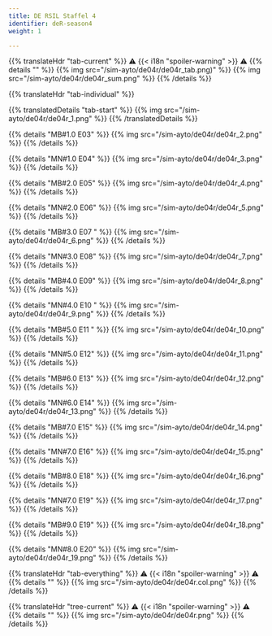 ```yaml
---
title: DE RSIL Staffel 4
identifier: deR-season4
weight: 1

---
```


{{% translateHdr "tab-current" %}}
:warning: {{< i18n "spoiler-warning" >}} :warning:
{{% details "" %}}
{{% img src="/sim-ayto/de04r/de04r_tab.png)" %}}
{{% img src="/sim-ayto/de04r/de04r_sum.png" %}}
{{% /details %}}

{{% translateHdr "tab-individual" %}}

{{% translatedDetails "tab-start" %}}
{{% img src="/sim-ayto/de04r/de04r_1.png" %}}
{{% /translatedDetails %}}

{{% details "MB#1.0 E03" %}}
{{% img src="/sim-ayto/de04r/de04r_2.png" %}}
{{% /details %}}

{{% details "MN#1.0 E04" %}}
{{% img src="/sim-ayto/de04r/de04r_3.png" %}}
{{% /details %}}

{{% details "MB#2.0 E05" %}}
{{% img src="/sim-ayto/de04r/de04r_4.png" %}}
{{% /details %}}

{{% details "MN#2.0 E06" %}}
{{% img src="/sim-ayto/de04r/de04r_5.png" %}}
{{% /details %}}

{{% details "MB#3.0 E07 " %}}
{{% img src="/sim-ayto/de04r/de04r_6.png" %}}
{{% /details %}}

{{% details "MN#3.0 E08" %}}
{{% img src="/sim-ayto/de04r/de04r_7.png" %}}
{{% /details %}}

{{% details "MB#4.0 E09" %}}
{{% img src="/sim-ayto/de04r/de04r_8.png" %}}
{{% /details %}}

{{% details "MN#4.0 E10 " %}}
{{% img src="/sim-ayto/de04r/de04r_9.png" %}}
{{% /details %}}

{{% details "MB#5.0 E11 " %}}
{{% img src="/sim-ayto/de04r/de04r_10.png" %}}
{{% /details %}}

{{% details "MN#5.0 E12" %}}
{{% img src="/sim-ayto/de04r/de04r_11.png" %}}
{{% /details %}}

{{% details "MB#6.0 E13" %}}
{{% img src="/sim-ayto/de04r/de04r_12.png" %}}
{{% /details %}}

{{% details "MN#6.0 E14" %}}
{{% img src="/sim-ayto/de04r/de04r_13.png" %}}
{{% /details %}}

{{% details "MB#7.0 E15" %}}
{{% img src="/sim-ayto/de04r/de04r_14.png" %}}
{{% /details %}}

{{% details "MN#7.0 E16" %}}
{{% img src="/sim-ayto/de04r/de04r_15.png" %}}
{{% /details %}}

{{% details "MB#8.0 E18" %}}
{{% img src="/sim-ayto/de04r/de04r_16.png" %}}
{{% /details %}}

{{% details "MN#7.0 E19" %}}
{{% img src="/sim-ayto/de04r/de04r_17.png" %}}
{{% /details %}}

{{% details "MB#9.0 E19" %}}
{{% img src="/sim-ayto/de04r/de04r_18.png" %}}
{{% /details %}}

{{% details "MN#8.0 E20" %}}
{{% img src="/sim-ayto/de04r/de04r_19.png" %}}
{{% /details %}}

{{% translateHdr "tab-everything" %}}
:warning: {{< i18n "spoiler-warning" >}} :warning:
{{% details "" %}}
{{% img src="/sim-ayto/de04r/de04r.col.png" %}}
{{% /details %}}

{{% translateHdr "tree-current" %}}
:warning: {{< i18n "spoiler-warning" >}} :warning:
{{% details "" %}}
{{% img src="/sim-ayto/de04r/de04r.png" %}}
{{% /details %}}
